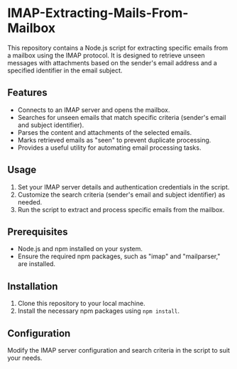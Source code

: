 # IMAP-Extracting-Mails-From-Mailbox

This repository contains a Node.js script for extracting specific emails from a mailbox using the IMAP protocol. It is designed to retrieve unseen messages with attachments based on the sender's email address and a specified identifier in the email subject.

## Features

- Connects to an IMAP server and opens the mailbox.
- Searches for unseen emails that match specific criteria (sender's email and subject identifier).
- Parses the content and attachments of the selected emails.
- Marks retrieved emails as "seen" to prevent duplicate processing.
- Provides a useful utility for automating email processing tasks.

## Usage

1. Set your IMAP server details and authentication credentials in the script.
2. Customize the search criteria (sender's email and subject identifier) as needed.
3. Run the script to extract and process specific emails from the mailbox.

## Prerequisites

- Node.js and npm installed on your system.
- Ensure the required npm packages, such as "imap" and "mailparser," are installed.

## Installation

1. Clone this repository to your local machine.
2. Install the necessary npm packages using `npm install`.

## Configuration

Modify the IMAP server configuration and search criteria in the script to suit your needs.
